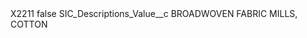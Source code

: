 <?xml version="1.0" encoding="UTF-8"?>
<CustomMetadata xmlns="http://soap.sforce.com/2006/04/metadata" xmlns:xsi="http://www.w3.org/2001/XMLSchema-instance" xmlns:xsd="http://www.w3.org/2001/XMLSchema">
    <label>X2211</label>
    <protected>false</protected>
    <values>
        <field>SIC_Descriptions_Value__c</field>
        <value xsi:type="xsd:string">BROADWOVEN FABRIC MILLS, COTTON</value>
    </values>
</CustomMetadata>
